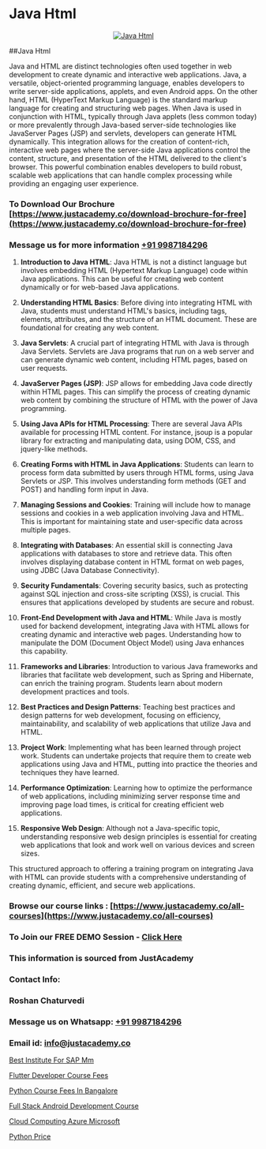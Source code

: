# Java Html

<p align="center">
  <a href="https://justacademy.co/course-detail/core-java-training">
    <img src="https://justacademy.co/storage2/course_image/1677245426_course_image.webp" alt="Java Html">
  </a>
</p>
##Java Html

Java and HTML are distinct technologies often used together in web development to create dynamic and interactive web applications. Java, a versatile, object-oriented programming language, enables developers to write server-side applications, applets, and even Android apps. On the other hand, HTML (HyperText Markup Language) is the standard markup language for creating and structuring web pages. When Java is used in conjunction with HTML, typically through Java applets (less common today) or more prevalently through Java-based server-side technologies like JavaServer Pages (JSP) and servlets, developers can generate HTML dynamically. This integration allows for the creation of content-rich, interactive web pages where the server-side Java applications control the content, structure, and presentation of the HTML delivered to the client's browser. This powerful combination enables developers to build robust, scalable web applications that can handle complex processing while providing an engaging user experience.
### To Download Our Brochure [https://www.justacademy.co/download-brochure-for-free](https://www.justacademy.co/download-brochure-for-free)
### Message us for more information [+91 9987184296](https://api.whatsapp.com/send?phone=919987184296)
1) **Introduction to Java HTML**: Java HTML is not a distinct language but involves embedding HTML (Hypertext Markup Language) code within Java applications. This can be useful for creating web content dynamically or for web-based Java applications.

2) **Understanding HTML Basics**: Before diving into integrating HTML with Java, students must understand HTML's basics, including tags, elements, attributes, and the structure of an HTML document. These are foundational for creating any web content.

3) **Java Servlets**: A crucial part of integrating HTML with Java is through Java Servlets. Servlets are Java programs that run on a web server and can generate dynamic web content, including HTML pages, based on user requests.

4) **JavaServer Pages (JSP)**: JSP allows for embedding Java code directly within HTML pages. This can simplify the process of creating dynamic web content by combining the structure of HTML with the power of Java programming.

5) **Using Java APIs for HTML Processing**: There are several Java APIs available for processing HTML content. For instance, jsoup is a popular library for extracting and manipulating data, using DOM, CSS, and jquery-like methods.

6) **Creating Forms with HTML in Java Applications**: Students can learn to process form data submitted by users through HTML forms, using Java Servlets or JSP. This involves understanding form methods (GET and POST) and handling form input in Java.

7) **Managing Sessions and Cookies**: Training will include how to manage sessions and cookies in a web application involving Java and HTML. This is important for maintaining state and user-specific data across multiple pages.

8) **Integrating with Databases**: An essential skill is connecting Java applications with databases to store and retrieve data. This often involves displaying database content in HTML format on web pages, using JDBC (Java Database Connectivity).

9) **Security Fundamentals**: Covering security basics, such as protecting against SQL injection and cross-site scripting (XSS), is crucial. This ensures that applications developed by students are secure and robust.

10) **Front-End Development with Java and HTML**: While Java is mostly used for backend development, integrating Java with HTML allows for creating dynamic and interactive web pages. Understanding how to manipulate the DOM (Document Object Model) using Java enhances this capability.

11) **Frameworks and Libraries**: Introduction to various Java frameworks and libraries that facilitate web development, such as Spring and Hibernate, can enrich the training program. Students learn about modern development practices and tools.

12) **Best Practices and Design Patterns**: Teaching best practices and design patterns for web development, focusing on efficiency, maintainability, and scalability of web applications that utilize Java and HTML.

13) **Project Work**: Implementing what has been learned through project work. Students can undertake projects that require them to create web applications using Java and HTML, putting into practice the theories and techniques they have learned.

14) **Performance Optimization**: Learning how to optimize the performance of web applications, including minimizing server response time and improving page load times, is critical for creating efficient web applications.

15) **Responsive Web Design**: Although not a Java-specific topic, understanding responsive web design principles is essential for creating web applications that look and work well on various devices and screen sizes.

This structured approach to offering a training program on integrating Java with HTML can provide students with a comprehensive understanding of creating dynamic, efficient, and secure web applications.

### Browse our course links : [https://www.justacademy.co/all-courses](https://www.justacademy.co/all-courses) 
### To Join our FREE DEMO Session - [Click Here](https://www.justacademy.co/register-for-course-demo)


### This information is sourced from JustAcademy
### Contact Info:
### Roshan Chaturvedi
### Message us on Whatsapp: [+91 9987184296](https://api.whatsapp.com/send?phone=919987184296)
### Email id: [info@justacademy.co](mailto:info@justacademy.co)
                
[Best Institute For SAP Mm](https://www.linkedin.com/pulse/best-instibest-institute-sap-mm-software-training-mountain-view-2ji6f/)

[Flutter Developer Course Fees](https://www.linkedin.com/pulse/flutter-developer-course-fees-justacademy-thane-7b2uc/)

[Python Course Fees In Bangalore](https://medium.com/@justacademytraining/python-course-fees-in-bangalore-f873711e6a29)

[Full Stack Android Development Course](https://medium.com/@ranepooja/full-stack-android-development-course-f95ce00f24ec)

[Cloud Computing Azure Microsoft](https://justacademyin.github.io/justacademy/cloud-computing-azure-microsoft)

[Python Price](https://justacademyin.github.io/justacademy/python-price)

